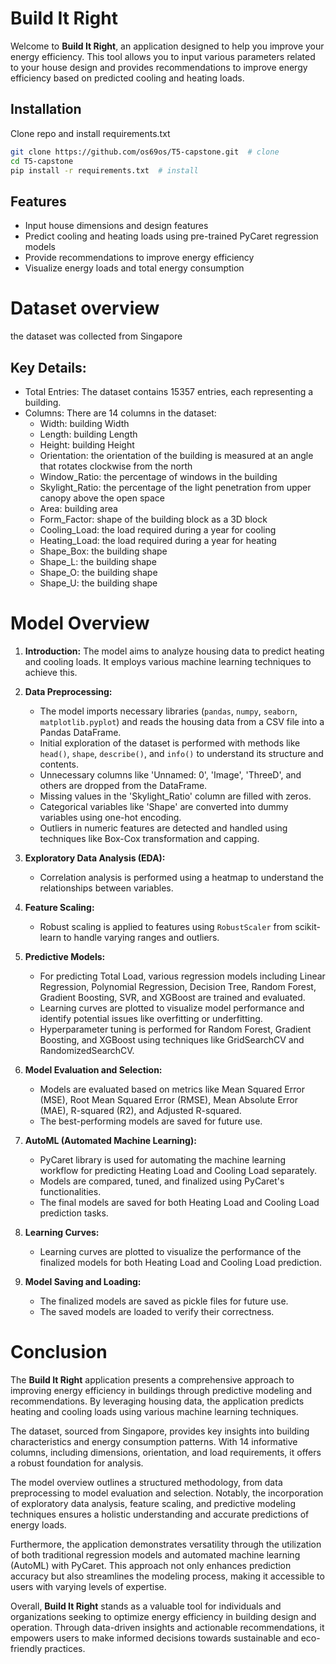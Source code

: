 # Build It Right

Welcome to **Build It Right**, an application designed to help you improve your energy efficiency. This tool allows you to input various parameters related to your house design and provides recommendations to improve energy efficiency based on predicted cooling and heating loads.

## Installation

Clone repo and install requirements.txt

```bash
git clone https://github.com/os69os/T5-capstone.git  # clone
cd T5-capstone
pip install -r requirements.txt  # install
```

## Features

- Input house dimensions and design features
- Predict cooling and heating loads using pre-trained PyCaret regression models
- Provide recommendations to improve energy efficiency
- Visualize energy loads and total energy consumption

# Dataset overview

the dataset was collected from Singapore 

## Key Details:

- Total Entries: The dataset contains 15357 entries, each representing a building.
- Columns: There are 14 columns in the dataset:
  - Width: building Width
  - Length: building Length
  - Height: building Height
  - Orientation: the orientation of the building is measured at an angle that rotates clockwise from the north
  - Window_Ratio: the percentage of windows in the building
  - Skylight_Ratio: the percentage of the light penetration from upper canopy above the open space
  - Area: building area
  - Form_Factor: shape of the building block as a 3D block
  - Cooling_Load: the load required during a year for cooling
  - Heating_Load:	the load required during a year for heating
  - Shape_Box: the building shape
  - Shape_L: the building shape
  - Shape_O: the building shape
  - Shape_U: the building shape

# Model Overview

1. **Introduction:**
   The model aims to analyze housing data to predict heating and cooling loads. It employs various machine learning techniques to achieve this.

2. **Data Preprocessing:**
   - The model imports necessary libraries (`pandas`, `numpy`, `seaborn`, `matplotlib.pyplot`) and reads the housing data from a CSV file into a Pandas DataFrame.
   - Initial exploration of the dataset is performed with methods like `head()`, `shape`, `describe()`, and `info()` to understand its structure and contents.
   - Unnecessary columns like 'Unnamed: 0', 'Image', 'ThreeD', and others are dropped from the DataFrame.
   - Missing values in the 'Skylight_Ratio' column are filled with zeros.
   - Categorical variables like 'Shape' are converted into dummy variables using one-hot encoding.
   - Outliers in numeric features are detected and handled using techniques like Box-Cox transformation and capping.

3. **Exploratory Data Analysis (EDA):**
   - Correlation analysis is performed using a heatmap to understand the relationships between variables.

4. **Feature Scaling:**
   - Robust scaling is applied to features using `RobustScaler` from scikit-learn to handle varying ranges and outliers.

5. **Predictive Models:**
   - For predicting Total Load, various regression models including Linear Regression, Polynomial Regression, Decision Tree, Random Forest, Gradient Boosting, SVR, and XGBoost are trained and evaluated.
   - Learning curves are plotted to visualize model performance and identify potential issues like overfitting or underfitting.
   - Hyperparameter tuning is performed for Random Forest, Gradient Boosting, and XGBoost using techniques like GridSearchCV and RandomizedSearchCV.

6. **Model Evaluation and Selection:**
   - Models are evaluated based on metrics like Mean Squared Error (MSE), Root Mean Squared Error (RMSE), Mean Absolute Error (MAE), R-squared (R2), and Adjusted R-squared.
   - The best-performing models are saved for future use.

7. **AutoML (Automated Machine Learning):**
   - PyCaret library is used for automating the machine learning workflow for predicting Heating Load and Cooling Load separately.
   - Models are compared, tuned, and finalized using PyCaret's functionalities.
   - The final models are saved for both Heating Load and Cooling Load prediction tasks.

8. **Learning Curves:**
   - Learning curves are plotted to visualize the performance of the finalized models for both Heating Load and Cooling Load prediction.

9. **Model Saving and Loading:**
   - The finalized models are saved as pickle files for future use.
   - The saved models are loaded to verify their correctness.

# Conclusion

The **Build It Right** application presents a comprehensive approach to improving energy efficiency in buildings through predictive modeling and recommendations. By leveraging housing data, the application predicts heating and cooling loads using various machine learning techniques. 

The dataset, sourced from Singapore, provides key insights into building characteristics and energy consumption patterns. With 14 informative columns, including dimensions, orientation, and load requirements, it offers a robust foundation for analysis.

The model overview outlines a structured methodology, from data preprocessing to model evaluation and selection. Notably, the incorporation of exploratory data analysis, feature scaling, and predictive modeling techniques ensures a holistic understanding and accurate predictions of energy loads.

Furthermore, the application demonstrates versatility through the utilization of both traditional regression models and automated machine learning (AutoML) with PyCaret. This approach not only enhances prediction accuracy but also streamlines the modeling process, making it accessible to users with varying levels of expertise.

Overall, **Build It Right** stands as a valuable tool for individuals and organizations seeking to optimize energy efficiency in building design and operation. Through data-driven insights and actionable recommendations, it empowers users to make informed decisions towards sustainable and eco-friendly practices.

